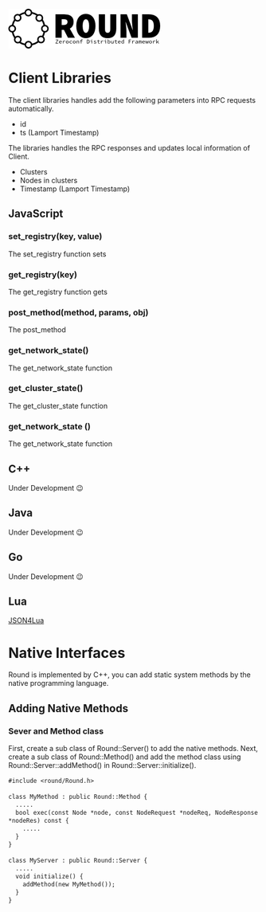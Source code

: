![round_logo](./img/round_logo.png)

# Client Libraries

The client libraries handles add the following parameters into RPC requests automatically.

- id
- ts (Lamport Timestamp)

The libraries handles the RPC responses and updates local information of Client.

- Clusters
- Nodes in clusters
- Timestamp (Lamport Timestamp)

## JavaScript

### set_registry(key, value)

The set_registry function sets

### get_registry(key)

The get_registry function gets

### post_method(method, params, obj)

The post_method

### get_network_state()

The get_network_state function

### get_cluster_state()

The get_cluster_state function

### get_network_state ()

The get_network_state function

## C++

Under Development :wink:

## Java

Under Development :wink:

## Go

Under Development :wink:

## Lua

[JSON4Lua](http://json.luaforge.net)

# Native Interfaces

Round is implemented by C++, you can add static system methods by the native programming language.

## Adding Native Methods

### Sever and Method class

First, create a sub class of Round::Server() to add the native methods. Next, create a sub class of Round::Method() and add the method class using Round::Server::addMethod() in Round::Server::initialize().


```
#include <round/Round.h>

class MyMethod : public Round::Method {
  .....
  bool exec(const Node *node, const NodeRequest *nodeReq, NodeResponse *nodeRes) const {
    .....
  }
}

class MyServer : public Round::Server {
  .....
  void initialize() {
    addMethod(new MyMethod());
  }
}
```
